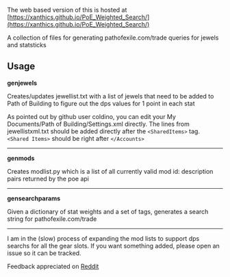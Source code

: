 The web based version of this is hosted at [https://xanthics.github.io/PoE_Weighted_Search/](https://xanthics.github.io/PoE_Weighted_Search/)

A collection of files for generating pathofexile.com/trade queries for jewels and statsticks

Usage
-----

**genjewels** 

Creates/updates jewellist.txt with a list of jewels that need to be added to Path of Building to figure out the dps values for 1 point in each stat

As pointed out by github user coldino, you can edit your My Documents/Path of Building/Settings.xml directly.  The lines from jewellistxml.txt should be added directly after the `<SharedItems>` tag.  `<Shared Items>` should be right after `</Accounts>`

***

**genmods** 

Creates modlist.py which is a list of all currently valid mod id: description pairs returned by the poe api

***

**gensearchparams**

Given a dictionary of stat weights and a set of tags, generates a search string for pathofexile.com/trade

***

I am in the (slow) process of expanding the mod lists to support dps searchs for all the gear slots.  If you want something added, please open an issue so it can be tracked.

Feedback appreciated on [Reddit](https://www.reddit.com/r/pathofexiledev/comments/9jkwru/python_tool_to_generate_search_strings_for_dps/)